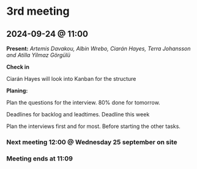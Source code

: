 # 3rd meeting 
## 2024-09-24 @ 11:00

**Present:**
*Artemis Davakou,
Albin Wrebo, 
Ciarán Hayes, 
Terra Johansson and
Atilla Yilmaz Görgülü*

**Check in**

Ciarán Hayes will look into Kanban for the structure

**Planing:**

Plan the questions for the interview. 80% done for tomorrow.

Deadlines for backlog and leadtimes. Deadline this week

Plan the interviews first and for most. Before starting the other tasks.

### Next meeting 12:00 @ Wednesday 25 september on site

### Meeting ends at 11:09


